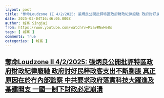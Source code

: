 ```yaml
---
layout: post
title: "奪命Loudzone II 4/2/2025: 張炳良公開批評特區政府財政紀律廢馳 政府討好民粹政客支出不斷膨脹 真正原因在於冇內部監察 中共要求政府落實科技大躍進及基建開支 一國一制下財政必定崩潰"
date: 2025-02-04T16:46:05.000Z
author: 城寨 Singjai
from: https://www.youtube.com/watch?v=P5avRNwHe8s
tags: [ 城寨 ]
comments: True
categories: [ 城寨 ]
---
```

<!--1738687565000-->
[奪命Loudzone II 4/2/2025: 張炳良公開批評特區政府財政紀律廢馳 政府討好民粹政客支出不斷膨脹 真正原因在於冇內部監察 中共要求政府落實科技大躍進及基建開支 一國一制下財政必定崩潰](https://www.youtube.com/watch?v=P5avRNwHe8s)
------

<div>

</div>
